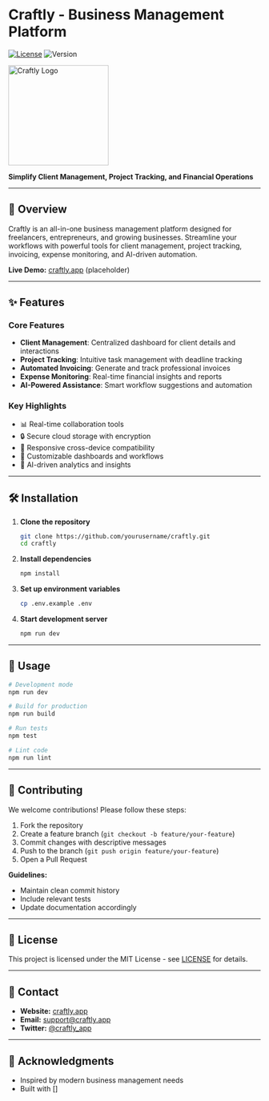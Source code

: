 # Craftly - Business Management Platform

[![License](https://img.shields.io/badge/license-MIT-blue.svg)](https://github.com/yourusername/craftly/blob/main/LICENSE)
![Version](https://img.shields.io/badge/version-1.0.0-green.svg)

<img src="public/logo.png" alt="Craftly Logo" width="200"/>

**Simplify Client Management, Project Tracking, and Financial Operations**

---

## 🚀 Overview

Craftly is an all-in-one business management platform designed for freelancers, entrepreneurs, and growing businesses. Streamline your workflows with powerful tools for client management, project tracking, invoicing, expense monitoring, and AI-driven automation.

**Live Demo:** [craftly.app](https://craftly.app) (placeholder)

---

## ✨ Features

### Core Features
- **Client Management**: Centralized dashboard for client details and interactions
- **Project Tracking**: Intuitive task management with deadline tracking
- **Automated Invoicing**: Generate and track professional invoices
- **Expense Monitoring**: Real-time financial insights and reports
- **AI-Powered Assistance**: Smart workflow suggestions and automation

### Key Highlights
- 📊 Real-time collaboration tools
- 🔒 Secure cloud storage with encryption
- 📱 Responsive cross-device compatibility
- 🧩 Customizable dashboards and workflows
- 🤖 AI-driven analytics and insights

---

## 🛠️ Installation

1. **Clone the repository**
   ```bash
   git clone https://github.com/yourusername/craftly.git
   cd craftly
   ```

2. **Install dependencies**
   ```bash
   npm install
   ```

3. **Set up environment variables**
   ```bash
   cp .env.example .env
   ```

4. **Start development server**
   ```bash
   npm run dev
   ```

---

## 📖 Usage

```bash
# Development mode
npm run dev

# Build for production
npm run build

# Run tests
npm test

# Lint code
npm run lint
```

---

## 🤝 Contributing

We welcome contributions! Please follow these steps:
1. Fork the repository
2. Create a feature branch (`git checkout -b feature/your-feature`)
3. Commit changes with descriptive messages
4. Push to the branch (`git push origin feature/your-feature`)
5. Open a Pull Request

**Guidelines:**
- Maintain clean commit history
- Include relevant tests
- Update documentation accordingly

---

## 📄 License

This project is licensed under the MIT License - see [LICENSE](LICENSE) for details.

---

## 📧 Contact

- **Website:** [craftly.app](https://craftly.app)
- **Email:** support@craftly.app
- **Twitter:** [@craftly_app](https://twitter.com/craftly_app)

---

## 🙏 Acknowledgments
- Inspired by modern business management needs
- Built with []
